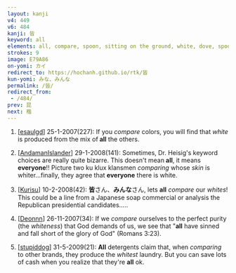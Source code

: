 ```yaml
---
layout: kanji
v4: 449
v6: 484
kanji: 皆
keyword: all
elements: all, compare, spoon, sitting on the ground, white, dove, spoon2, sitting on the ground2
strokes: 9
image: E79A86
on-yomi: カイ
redirect_to: https://hochanh.github.io/rtk/皆
kun-yomi: みな、みんな
permalink: /皆/
redirect_from:
 - /484/
prev: 昆
next: 楷
---
```


1) [<a href="http://kanji.koohii.com/profile/esaulgd">esaulgd</a>] 25-1-2007(227): If you <em>compare</em> colors, you will find that <em>white</em> is produced from the mix of<strong> all</strong> the others.

2) [<a href="http://kanji.koohii.com/profile/AndamanIslander">AndamanIslander</a>] 29-1-2008(141): Sometimes, Dr. Heisig&#039;s keyword choices are really quite bizarre. This doesn&#039;t mean<strong> all</strong>, it means <strong>everyone</strong>!! Picture two ku klux klansmen <em>comparing</em> whose <em>skin</em> is whiter...finally, they agree that <strong>everyone</strong> there is white.

3) [<a href="http://kanji.koohii.com/profile/Kurisu">Kurisu</a>] 10-2-2008(42): <strong>皆</strong>さん、<strong>みんな</strong>さん, lets <strong>all</strong> <em>compare</em> our <em>whites</em>! This could be a line from a Japanese soap commercial or analysis the Republican presidential candidates.....

4) [<a href="http://kanji.koohii.com/profile/Deonnn">Deonnn</a>] 26-11-2007(34): If we <em>compare</em> ourselves to the perfect purity (the <em>whiteness</em>) that God demands of us, we see that &quot;<strong>all</strong> have sinned and fall short of the glory of God&quot; (Romans 3:23).

5) [<a href="http://kanji.koohii.com/profile/stupiddog">stupiddog</a>] 31-5-2009(21): <strong>All</strong> detergents claim that, when <em>comparing</em> to other brands, they produce the <em>whitest</em> laundry. But you can save lots of cash when you realize that they&#039;re <strong>all</strong> ok.

